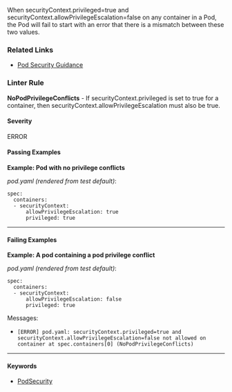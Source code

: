 <!-- This file is automatically generated by `cv doc`. Do not edit directly. -->

When securityContext.privileged=true and securityContext.allowPrivilegeEscalation=false on any container in a Pod, the Pod will fail to start with an error that there is a mismatch between these two values.


### Related Links
* [Pod Security Guidance](https://playbook.cloudpaklab.ibm.com/pod-security-guidance)

### Linter Rule
**NoPodPrivilegeConflicts** - If securityContext.privileged is set to true for a container, then securityContext.allowPrivilegeEscalation must also be true.

#### Severity
ERROR


#### Passing Examples

**Example: Pod with no privilege conflicts**

_pod.yaml (rendered from test default)_:

    spec:
      containers:
      - securityContext:
          allowPrivilegeEscalation: true
          privileged: true
    

<hr>


#### Failing Examples

**Example: A pod containing a pod privilege conflict**

_pod.yaml (rendered from test default)_:

    spec:
      containers:
      - securityContext:
          allowPrivilegeEscalation: false
          privileged: true
    



Messages:
* `[ERROR] pod.yaml: securityContext.privileged=true and securityContext.allowPrivilegeEscalation=false not allowed on container at spec.containers[0] (NoPodPrivilegeConflicts)`
<hr>

#### Keywords
* [PodSecurity](../standards/Security/PodSecurity.md)
